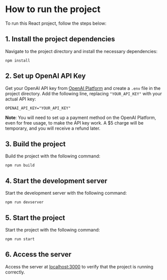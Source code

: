 # How to run the project
To run this React project, follow the steps below:

## 1. Install the project dependencies
Navigate to the project directory and install the necessary dependencies:
```
npm install
```

## 2. Set up OpenAI API Key
Get your OpenAI API key from [OpenAI Platform](https://platform.openai.com/account/api-keys) and create a `.env` file in the project directory. Add the following line, replacing `"YOUR_API_KEY"` with your actual API key:
```
OPENAI_API_KEY="YOUR_API_KEY"
```
**Note**: You will need to set up a payment method on the OpenAI Platform, even for free usage, to make the API key work. A $5 charge will be temporary, and you will receive a refund later.

## 3. Build the project
Build the project with the following command:
```
npm run build
```

## 4. Start the development server
Start the development server with the following command:
```
npm run devserver
```

## 5. Start the project
Start the project with the following command:
```
npm run start
```

## 6. Access the server
Access the server at [localhost:3000](http://localhost:3000/) to verify that the project is running correctly.
